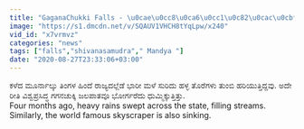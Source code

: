 ```yaml
---
title: "GaganaChukki Falls - \u0cae\u0cc8\u0ca6\u0cc1\u0c82\u0cac\u0cbf \u0cb9\u0cb0\u0cbf\u0caf\u0cc1\u0ca4\u0ccd\u0ca4\u0cbf\u0ca6\u0cc6 \u0c97\u0c97\u0ca8\u0c9a\u0cc1\u0c95\u0ccd\u0c95\u0cbf \u0c9c\u0cb2\u0caa\u0cbe\u0ca4 Oneindia Kannada"
image: "https://s1.dmcdn.net/v/SQAUV1VHCH8tYqLpw/x240"
vid_id: "x7vrmvz"
categories: "news"
tags: ["falls","shivanasamudra"," Mandya "]
date: "2020-08-27T23:33:06+03:00"
---
```

ಕಳೆದ ಮೂರ್ನಾಲ್ಕು ತಿಂಗಳ ಹಿಂದೆ ರಾಜ್ಯದಲ್ಲೆಡೆ ಭಾರೀ ಮಳೆ ಸುರಿದು ಹಳ್ಳ ತೊರೆಗಳು ತುಂಬಿ ಹರಿಯುತ್ತಿದ್ದವು. ಅದೇ ರೀತಿ ವಿಶ್ವಪ್ರಸಿದ್ಧ ಗಗನಚುಕ್ಕಿ ಜಲಪಾತವೂ ಭೋರ್ಗರೆದು ಧುಮ್ಮಿಕ್ಕುತ್ತಿತ್ತು.  <br>Four months ago, heavy rains swept across the state, filling streams.  Similarly, the world famous skyscraper is also sinking.
